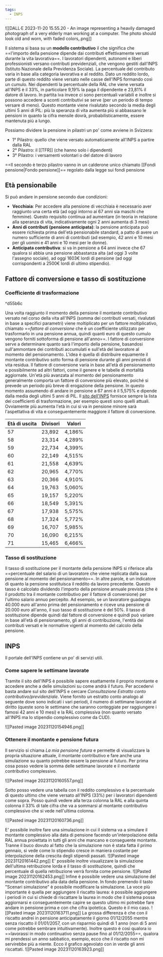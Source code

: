 ```yaml
---
tags:
  - INPS
---
```

![[DALL·E 2023-11-20 15.55.20 - An image representing a heavily damaged photograph of a very elderly man working at a computer. The photo should look old and worn, with faded colors,.png]]

Il sistema si basa su un **modello contributivo** il che significa che ==l'importo della pensione dipende dai contributi effettivamente versati durante la vita lavorativa==.
I lavoratori dipendenti, autonomi e liberi professionisti versano contributi previdenziali, che vengono gestiti dall'INPS (Istituto Nazionale della Previdenza Sociale). La percentuale del contributo varia in base alla categoria lavorativa e al reddito.
Dato un reddito lordo, parte di questo reddito viene versato nelle casse dell'INPS formando così un cumulo.
Nei dipendenti la percentuale della RAL che viene versata all'INPS è il 33%, in particolare 9,19% la paga il dipendente e 23,81% il datore di lavoro.
In partita iva invece ci sono percentuali variabili e inoltre si possono accedere a sconti contributivi se serve (per un periodo di tempo versare di meno).
Questo montante viene rivalutato secondo la media degli ultimi 5 anni di PIL: più la speranza di vita aumenta più si abbassano le pensioni in quanto la cifra mensile dovrà, probabilisticamente, essere mantenuta più a lungo.

Possiamo dividere la pensione in pilastri un po' come avviene in Svizzera:
* 1° Pilastro: quello che viene versato automaticamente all'INPS a partire dalla RAL
* 2° Pilastro: il [[TFR]] (che hanno solo i dipendenti)
* 3° Pilastro: i versamenti volontari o del datore di lavoro

==Il secondo è terzo pilastro vanno in un calderone unico chiamato [[Fondi pensione|Fondo pensione]]== regolato dalla legge sui fondi pensione

## Età pensionabile

Si può andare in pensione secondo due condizioni:
* **Vecchiaia**: Per accedere alla pensione di vecchiaia è necessario aver raggiunto una certa età (ad oggi intorno ai 67 anni sia maschi che femmine). Questo requisito continua ad aumentare (in teoria in relazione alla speranza di vita, indicativamente ogni 2 anni aumenta di 3 mesi)
* **Anni di contributi (pensione anticipata)**: la pensione anticipata può essere richiesta prima dell'età pensionabile standard, a patto di avere un numero sufficiente di anni di contributi (ad esempio, 42 anni e 10 mesi per gli uomini e 41 anni e 10 mesi per le donne).
* **Anticipata contributiva**: si va in pensione a 64 anni invece che 67 qualora si abbia una pensione abbastanza alta (ad oggi 3 volte l'assegno sociale), ad oggi 1603€ lordi di pensione (ad oggi corrispondenti a 2500€ lordi di ultimo stipendio).

## Fattore di conversione e tasso di sostituzione

### Coefficiente di trasformazione

^d55b6c

Una volta raggiunto il momento della pensione il montante contributivo versato nel corso della vita all'INPS (somma dei contributi versati, rivalutati in base a specifici parametri) viene moltiplicato per un fattore moltiplicativo, chiamato ==*fattore di conversione* che è un coefficiente utilizzato per trasformarlo in una pensione annua, quindi quanti euro di questo cumulo vengono forniti sottoforma di pensione all'anno==.
l fattore di conversione serve a determinare quanto sarà l'importo della pensione, basandosi sull'ammontare dei contributi accumulati e sull'età del lavoratore al momento del pensionamento. L'idea è quella di distribuire equamente il montante contributivo sotto forma di pensione durante gli anni previsti di vita residua.
Il fattore di conversione varia in base all'età di pensionamento e possibilmente ad altri fattori, come il genere e le tabelle di mortalità aggiornate. Un'età più avanzata al momento del pensionamento generalmente comporta un fattore di conversione più elevato, poiché si prevede un periodo più breve di erogazione della pensione.
In questo momento assumendo di andare in pensione a 67 anni è il 5,575% e dipende dalla media degli ultimi 5 anni di PIL.
Il [sito dell'INPS](https://www.inps.it/it/it/dettaglio-approfondimento.schede-informative.49950.coefficiente-di-trasformazione.html) fornisce sempre la lista dei coefficienti di trasformazione, per esempio questi sono quelli attuali.
Ovviamente più aumenta l'età in cui si va in pensione minore sarà l'aspettativa di vita e conseguentemente maggiore il fattore di conversione.

|**Età di uscita**|**Divisori**|**Valori**|
|---|---|---|
|57|23,892|4,186%|
|58|23,314|4,289%|
|59|22,734|4,399%|
|60|22,149|4,515%|
|61|21,558|4,639%|
|62|20,965|4,770%|
|63|20,366|4,910%|
|64|19,763|5,060%|
|65|19,157|5,220%|
|66|18,549|5,391%|
|67|17,938|5,575%|
|68|17,324|5,772%|
|69|16,707|5,985%|
|70|16,090|6,215%|
|71|15,465|6,466%|

### Tasso di sostituzione

Il tasso di sostituzione per il montante della pensione INPS si riferisce alla ==percentuale del salario di un lavoratore che viene replicata dalla sua pensione al momento del pensionamento==.
In altre parole, è un indicatore di quanto la pensione sostituisca il reddito da lavoro precedente.
Questo tasso è calcolato dividendo l'importo della pensione annuale prevista (che è il prodotto tra il montante contributivo per il fattore di conversione) per l'ultimo salario annuo percepito.
Ad esempio, se un lavoratore guadagna 40.000 euro all'anno prima del pensionamento e riceve una pensione di 20.000 euro all'anno, il suo tasso di sostituzione è del 50%.
Il tasso di sostituzione dipende quindi dal fattore di conversione e quindi può variare in base all'età di pensionamento, gli anni di contribuzione, l'entità dei contributi versati e le normative vigenti al momento del calcolo della pensione.

## INPS
Il portale dell'INPS contiene un po' di servizi utili.
### Come sapere le settimane lavorate

Tramite il sito dell'INPS è possibile sapere esattamente il proprio montante e accedere anche a delle simulazioni su come andrà il futuro.
Per accedervi basta andare sul sito dell'INPS e cercare *Consultazione Estratto conto contributivo/previdenziale*.
Viene fornito un estratto conto analogo al seguente dove sono indicati i vari periodi, il numero di settimane lavorate al diritto (queste sono le settimane che saranno conteggiate per raggiungere i famosi 42 anni e 10 mesi) e la RAL complessiva (non quanto versato all'INPS ma lo stipendio complessivo come da CUD).

![[Pasted image 20231120154946.png]]

### Ottenere il montante e pensione futura

Il servizio si chiama *La mia pensione futura* e permette di visualizzare la propria situazione attuale, il montante contributivo e fare anche una simulazione su quanto potrebbe essere la pensione al futuro.
Per prima cosa posso vedere la somma delle settimane lavorate e il montante contributivo complessivo.

![[Pasted image 20231120160557.png]]

Sotto posso vedere una tabella con il reddito complessivo e la percentuale di questo ultimo che viene versato all'INPS (33\%) per i lavoratori dipendenti come sopra.
Posso quindi vedere alla terza colonna la RAL e alla quinta colonna il 33\% di tale cifra che va a sommarsi al montante contributivo complessivo che si vede nell'ultima colonna.

![[Pasted image 20231120160736.png]]

E' possibile inoltre fare una simulazione in cui il sistema va a simulare il montante complessivo alla data di pensione facendo un'interpolazione della RAL annua proiettata in tutti gli anni che mancano e conseguente montante.
Tranne il buco dovuto al fatto che la simulazione non è stata fatta il primo gennaio, si vede come lo stipendio cresce in maniera costante per interpolazione della crescita degli stipendi passati.
![[Pasted image 20231120161442.png]]
E' possibile inoltre visualizzare la simulazione dell'ultima retribuzione lorda e il tasso di sostituzione, quindi che percentuale di quella retribuzione verrà fornita come pensione.
![[Pasted image 20231120162453.png]]
Infine è possibile vedere una simulazione del montante contributivo alla data della pensione.
In fondo premendo il tasto "Scenari simulazione" è possibile modificare la simulazione. La voce più importante è quella per aggiungere il riscatto laurea: è possibile aggiungere i periodi in cui si chiede di riscattare la laurea in modo che il sistema possa aggiornarsi e conseguentemente capire se questo ultimo mi potrebbe fare andare in pensione prima e con che cifra ipotetica.
Questo è il mio caso.
![[Pasted image 20231120163711.png]]
La grossa differenza è che con il riscatto andrei in pensione anticipatamente il giorno 01/12/2055 mentre senza riscatto il 01/01/2057, con un risparmio quindi di 1 anno (non di 5 anni come potrebbe sembrare intuitivamente).
Inoltre questo è così qualora io ==lavorassi in modo continuativo senza pause fino al 01/12/2055==, qualora mi prendessi un anno sabbatico, esempio, ecco che il riscatto non mi servirebbe più a niente.
Ecco il grafico agevolato con in verde gli anni riscattati.
![[Pasted image 20231120163923.png]]